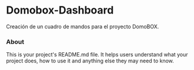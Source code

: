 Domobox-Dashboard
=================

Creación de un cuadro de mandos para el proyecto DomoBOX.

### About

This is your project's README.md file. It helps users understand what your
project does, how to use it and anything else they may need to know.